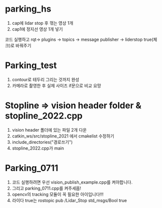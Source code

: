 # parking_hs


1. cap에 lidar stop 후 꺾는 영상 1개
2. cap1에 정지선 영상 1개 넣기

코드 실행하고 
rqt->  plugins → topics → message publisher → liderstop true(체크)로 바꿔주기

# Parking_test
1. contour로 테두리 그리는 것까지 완성
2. 카메라로 촬영한 후 실제 사이즈 if문으로 비교 요망


# Stopline => vision header folder & stopline_2022.cpp
1. vision header 폴더에 있는 파일 2개 다운
2. catkin_ws/src/stopline_2021 에서 cmakelist 수정하기
3. include_directories("경로쓰기") 
4. stopline_2022.cpp가 main

# Parking_0711
1. 코드 실행하려면 우선 vision_publish_example.cpp를 켜야합니다.
2. 그리고 parking_0711.cpp를 켜주세욥!
3. opencv의 tracking 모듈이 꼭 필요한 아이입니다!!!
4. 라이다 true는 rostopic pub /Lidar_Stop std_msgs/Bool true 
